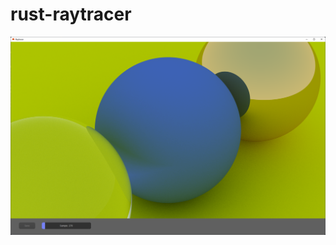 # rust-raytracer
![showcase](https://github.com/elieseek/rust-raytracer/blob/master/gallery/showcase-1.png)
